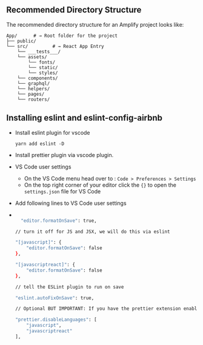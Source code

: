 ## Recommended Directory Structure

The recommended directory structure for an Amplify project looks like:

```shell
App/      # → Root folder for the project
├── public/
└── src/         # → React App Entry
    └── ___tests___/
    └── assets/
        └── fonts/
        └── static/
        └── styles/
    └── components/
    └── graphql/
    └── helpers/
    └── pages/
    └── routers/
```

## Installing eslint and eslint-config-airbnb

- Install eslint plugin for vscode

  `yarn add eslint -D`

- Install prettier plugin via vscode plugin.

- VS Code user settings

  - On the VS Code menu head over to : `Code > Preferences > Settings`
  - On the top right corner of your editor click the `{}` to open the `settings.json` file for VS Code

- Add following lines to VS Code user settings
- ```bash

    "editor.formatOnSave": true,

  // turn it off for JS and JSX, we will do this via eslint

  "[javascript]": {
      "editor.formatOnSave": false
  },

  "[javascriptreact]": {
      "editor.formatOnSave": false
  },

  // tell the ESLint plugin to run on save

  "eslint.autoFixOnSave": true,

  // Optional BUT IMPORTANT: If you have the prettier extension enabled for other //languages like CSS and HTML, turn it off for JS since we are doing it through Eslint // already

  "prettier.disableLanguages": [
      "javascript",
      "javascriptreact"
  ],
  ```

```

```
